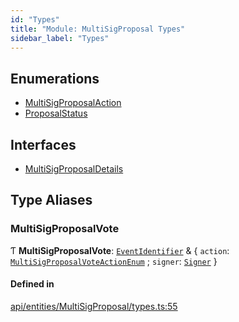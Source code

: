 ```yaml
---
id: "Types"
title: "Module: MultiSigProposal Types"
sidebar_label: "Types"
---
```


## Enumerations

- [MultiSigProposalAction](../../../../../enums/API/Entities/MultiSigProposal/Types/MultiSigProposalAction/MultiSigProposalAction.md)
- [ProposalStatus](../../../../../enums/API/Entities/MultiSigProposal/Types/ProposalStatus/ProposalStatus.md)

## Interfaces

- [MultiSigProposalDetails](../../../../../interfaces/API/Entities/MultiSigProposal/Types/MultiSigProposalDetails/MultiSigProposalDetails.md)

## Type Aliases

### MultiSigProposalVote

Ƭ **MultiSigProposalVote**: [`EventIdentifier`](../../../../../interfaces/Types/EventIdentifier/EventIdentifier.md) & \{ `action`: [`MultiSigProposalVoteActionEnum`](../../../../../enums/Types/MultiSigProposalVoteActionEnum/MultiSigProposalVoteActionEnum.md) ; `signer`: [`Signer`](../../../../Types/Types.md#signer)  }

#### Defined in

[api/entities/MultiSigProposal/types.ts:55](https://github.com/PolymeshAssociation/polymesh-sdk/blob/2c78f6c34/src/api/entities/MultiSigProposal/types.ts#L55)
